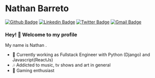 # Nathan Barreto

[![Github Badge](https://img.shields.io/badge/-Github-000?style=flat-square&logo=Github&logoColor=white&link=https://github.com/lucasgdb)](https://github.com/nathanmrtns)
[![Linkedin Badge](https://img.shields.io/badge/-LinkedIn-blue?style=flat-square&logo=Linkedin&logoColor=white&link=https://www.linkedin.com/in/nathanmrtns/)](https://www.linkedin.com/in/nathanmrtns/)
[![Twitter Badge](https://img.shields.io/badge/-Twitter-1ca0f1?style=flat-square&labelColor=1ca0f1&logo=twitter&logoColor=white&link=https://twitter.com/nathanmrtns)](https://twitter.com/nathanmrtns)
[![Gmail Badge](https://img.shields.io/badge/-Gmail-c14438?style=flat-square&logo=Gmail&logoColor=white&link=mailto:nathanmrtns@gmail.com)](mailto:nathanmrtns@gmail.com)

### Hey! 👋 Welcome to my profile

My name is Nathan .

 - :pushpin: Currently working as Fullstack Engineer with Python (Django) and Javascript(ReactJs)
 - :notes: Addicted to music, tv shows and art in general
 - :space_invader: Gaming enthusiast
